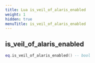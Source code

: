 ```yaml
---
title: Lua is_veil_of_alaris_enabled
weight: 1
hidden: true
menuTitle: is_veil_of_alaris_enabled
---
```

## is_veil_of_alaris_enabled
```lua
eq.is_veil_of_alaris_enabled() -- bool
```